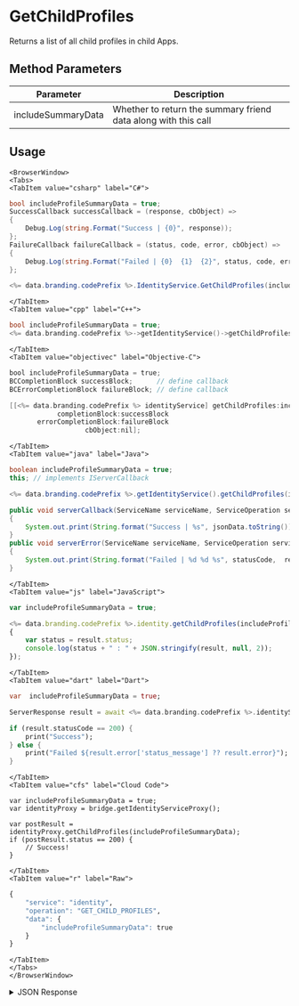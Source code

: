 # GetChildProfiles

Returns a list of all child profiles in child Apps.

<PartialServop service_name="identity" operation_name="GET_CHILD_PROFILES" />

## Method Parameters
Parameter | Description
--------- | -----------
includeSummaryData | Whether to return the summary friend data along with this call

## Usage

```mdx-code-block
<BrowserWindow>
<Tabs>
<TabItem value="csharp" label="C#">
```

```csharp
bool includeProfileSummaryData = true;
SuccessCallback successCallback = (response, cbObject) =>
{
    Debug.Log(string.Format("Success | {0}", response));
};
FailureCallback failureCallback = (status, code, error, cbObject) =>
{
    Debug.Log(string.Format("Failed | {0}  {1}  {2}", status, code, error));
};

<%= data.branding.codePrefix %>.IdentityService.GetChildProfiles(includeProfileSummaryData, successCallback, failureCallback);
```

```mdx-code-block
</TabItem>
<TabItem value="cpp" label="C++">
```

```cpp
bool includeProfileSummaryData = true;
<%= data.branding.codePrefix %>->getIdentityService()->getChildProfiles(includeProfileSummaryData, this);
```

```mdx-code-block
</TabItem>
<TabItem value="objectivec" label="Objective-C">
```

```objectivec
bool includeProfileSummaryData = true;
BCCompletionBlock successBlock;      // define callback
BCErrorCompletionBlock failureBlock; // define callback

[[<%= data.branding.codePrefix %> identityService] getChildProfiles:includeProfileSummaryData
            completionBlock:successBlock
       errorCompletionBlock:failureBlock
                   cbObject:nil];
```

```mdx-code-block
</TabItem>
<TabItem value="java" label="Java">
```

```java
boolean includeProfileSummaryData = true;
this; // implements IServerCallback

<%= data.branding.codePrefix %>.getIdentityService().getChildProfiles(includeProfileSummaryData, this);

public void serverCallback(ServiceName serviceName, ServiceOperation serviceOperation, JSONObject jsonData)
{
    System.out.print(String.format("Success | %s", jsonData.toString()));
}
public void serverError(ServiceName serviceName, ServiceOperation serviceOperation, int statusCode, int reasonCode, String jsonError)
{
    System.out.print(String.format("Failed | %d %d %s", statusCode,  reasonCode, jsonError.toString()));
}
```

```mdx-code-block
</TabItem>
<TabItem value="js" label="JavaScript">
```

```javascript
var includeProfileSummaryData = true;

<%= data.branding.codePrefix %>.identity.getChildProfiles(includeProfileSummaryData, result =>
{
	var status = result.status;
	console.log(status + " : " + JSON.stringify(result, null, 2));
});
```

```mdx-code-block
</TabItem>
<TabItem value="dart" label="Dart">
```

```dart
var  includeProfileSummaryData = true;

ServerResponse result = await <%= data.branding.codePrefix %>.identityService.getChildProfiles(includeProfileSummaryData:includeProfileSummaryData);

if (result.statusCode == 200) {
    print("Success");
} else {
    print("Failed ${result.error['status_message'] ?? result.error}");
}
```

```mdx-code-block
</TabItem>
<TabItem value="cfs" label="Cloud Code">
```

```cfscript
var includeProfileSummaryData = true;
var identityProxy = bridge.getIdentityServiceProxy();

var postResult = identityProxy.getChildProfiles(includeProfileSummaryData);
if (postResult.status == 200) {
    // Success!
}
```

```mdx-code-block
</TabItem>
<TabItem value="r" label="Raw">
```

```r
{
	"service": "identity",
	"operation": "GET_CHILD_PROFILES",
	"data": {
		"includeProfileSummaryData": true
	}
}
```

```mdx-code-block
</TabItem>
</Tabs>
</BrowserWindow>
```

<details>
<summary>JSON Response</summary>

```json
{
	"status": 200,
	"data": {
		"children": [{
			"appId": "123456",
			"profileId": "b7h32751-befd-4a89-b6da-cd55hs3b2a86",
			"profileName": "Child1",
			"summaryFriendData": null
		}, {
			"appId": "123457",
			"profileId": "a17b3432-195b-45hf-b1e7-5f78g3462310",
			"profileName": "Child2",
			"summaryFriendData": null
		}]
	}
}
```
</details>

